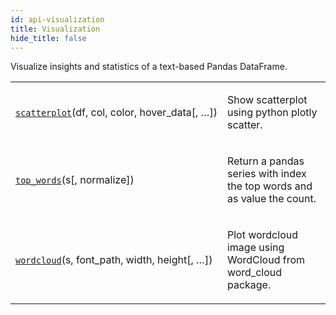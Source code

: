 ```yaml
---
id: api-visualization
title: Visualization
hide_title: false
---
```


<div>
<span class="target" id="module-texthero.visualization"></span><p>Visualize insights and statistics of a text-based Pandas DataFrame.</p>
<table class="longtable table">
<colgroup>
<col style="width: 10%"/>
<col style="width: 90%"/>
</colgroup>
<tbody>
<tr class="row-odd"><td><p><a class="reference internal" href="api/texthero.visualization.scatterplot.html#texthero.visualization.scatterplot" title="texthero.visualization.scatterplot"><code class="xref py py-obj docutils literal notranslate"><span class="pre">scatterplot</span></code></a>(df, col, color, hover_data[, …])</p></td>
<td><p>Show scatterplot using python plotly scatter.</p></td>
</tr>
<tr class="row-even"><td><p><a class="reference internal" href="api/texthero.visualization.top_words.html#texthero.visualization.top_words" title="texthero.visualization.top_words"><code class="xref py py-obj docutils literal notranslate"><span class="pre">top_words</span></code></a>(s[, normalize])</p></td>
<td><p>Return a pandas series with index the top words and as value the count.</p></td>
</tr>
<tr class="row-odd"><td><p><a class="reference internal" href="api/texthero.visualization.wordcloud.html#texthero.visualization.wordcloud" title="texthero.visualization.wordcloud"><code class="xref py py-obj docutils literal notranslate"><span class="pre">wordcloud</span></code></a>(s, font_path, width, height[, …])</p></td>
<td><p>Plot wordcloud image using WordCloud from word_cloud package.</p></td>
</tr>
</tbody>
</table>
</div>